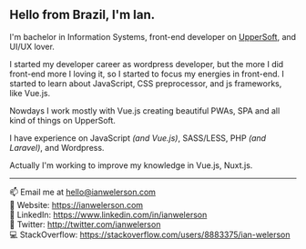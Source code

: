 
## Hello from Brazil, I'm Ian.

I'm bachelor in Information Systems, front-end developer on [UpperSoft](https://uppersoft.com.br), and UI/UX lover.

I started my developer career as wordpress developer, but the more I did front-end more I loving it, so I started to focus my energies in front-end. I started to learn about JavaScript, CSS preprocessor, and js frameworks, like Vue.js.

Nowdays I work mostly with Vue.js creating beautiful PWAs, SPA and all kind of things on UpperSoft.

I have experience on JavaScript *(and Vue.js)*, SASS/LESS, PHP *(and Laravel)*, and Wordpress.

Actually I'm working to improve my knowledge in Vue.js, Nuxt.js.

***

📫 Email me at hello@ianwelerson.com  
🎯 Website: https://ianwelerson.com  
👤 LinkedIn: https://www.linkedin.com/in/ianwelerson  
🐥 Twitter: http://twitter.com/ianwelerson  
💻 StackOverflow: https://stackoverflow.com/users/8883375/ian-welerson
